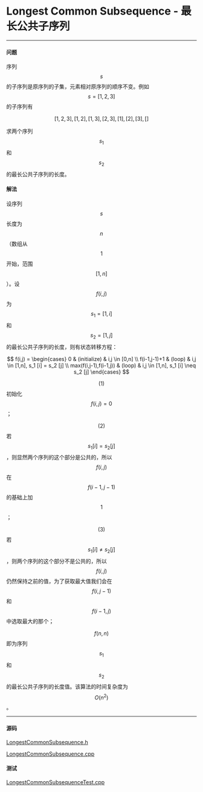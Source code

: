 <script type="text/javascript" src="https://cdnjs.cloudflare.com/ajax/libs/mathjax/2.7.1/MathJax.js?config=TeX-AMS-MML_HTMLorMML"></script>

# Longest Common Subsequence - 最长公共子序列

--------

#### 问题

序列$$ s $$的子序列是原序列的子集，元素相对原序列的顺序不变。例如$$ s = [1,2,3] $$的子序列有

$$
[1,2,3],[1,2],[1,3],[2,3],[1],[2],[3],[]
$$

求两个序列$$ s_{1} $$和$$ s_{2} $$的最长公共子序列的长度。

#### 解法

设序列$$ s $$长度为$$ n $$（数组从$$ 1 $$开始，范围$$ [1,n] $$）。设$$ f(i,j) $$为$$ s_1 = [1,i] $$和$$ s_2 = [1,j] $$的最长公共子序列的长度，则有状态转移方程：

$$
f(i,j) =
\begin{cases}
0                       &   (initialize)    &   i,j \in [0,n] \\
f(i-1,j-1)+1            &   (loop)          &   i,j \in [1,n], s_1 [i] = s_2 [j] \\
max(f(i,j-1),f(i-1,j))  &   (loop)          &   i,j \in [1,n], s_1 [i] \neq s_2 [j]
\end{cases}
$$

$$ (1) $$ 初始化$$ f(i,j) = 0 $$；

$$ (2) $$ 若$$ s_1 [i] = s_2 [j] $$，则显然两个序列的这个部分是公共的，所以$$ f(i,j) $$在$$ f(i-1,j-1) $$的基础上加$$ 1 $$；

$$ (3) $$ 若$$ s_1 [i] \neq s_2 [j] $$，则两个序列的这个部分不是公共的，所以$$ f(i,j) $$仍然保持之前的值，为了获取最大值我们会在$$ f(i,j-1) $$和$$ f(i-1,j) $$中选取最大的那个；

$$ f(n,n) $$即为序列$$ s_1 $$和$$ s_2 $$的最长公共子序列的长度值。该算法的时间复杂度为$$ O(n^2) $$。

--------

#### 源码

[LongestCommonSubsequence.h](https://github.com/linrongbin16/Way-to-Algorithm/blob/master/src/DynamicProgramming/LinearDP/LongestCommonSubsequence.h)

[LongestCommonSubsequence.cpp](https://github.com/linrongbin16/Way-to-Algorithm/blob/master/src/DynamicProgramming/LinearDP/LongestCommonSubsequence.cpp)

#### 测试

[LongestCommonSubsequenceTest.cpp](https://github.com/linrongbin16/Way-to-Algorithm/blob/master/src/DynamicProgramming/LinearDP/LongestCommonSubsequenceTest.cpp)
